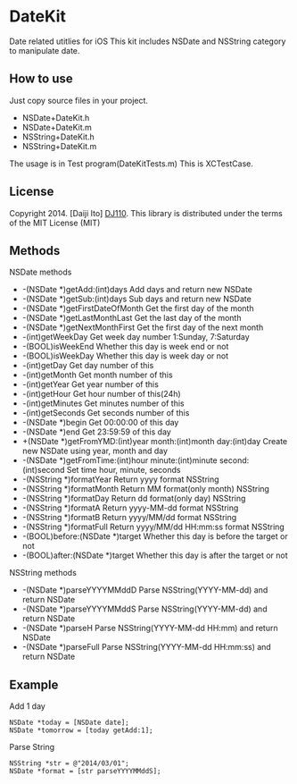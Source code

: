 DateKit
=======

Date related utitlies for iOS
This kit includes NSDate and NSString category to manipulate date.

How to use
--------------
Just copy source files in your project.
- NSDate+DateKit.h 
- NSDate+DateKit.m 
- NSString+DateKit.h
- NSString+DateKit.m

The usage is in Test program(DateKitTests.m)
This is XCTestCase.

License
-------
Copyright 2014. [Daiji Ito] [DJ110].
This library is distributed under the terms of the MIT License (MIT)

Methods
--------------
NSDate methods
- -(NSDate *)getAdd:(int)days      	Add days and return new NSDate
- -(NSDate *)getSub:(int)days      	Sub days and return new NSDate
- -(NSDate *)getFirstDateOfMonth	Get the first day of the month
- -(NSDate *)getLastMonthLast		Get the last day of the month
- -(NSDate *)getNextMonthFirst		Get the first day of the next month 
- -(int)getWeekDay					Get week day number 1:Sunday, 7:Saturday
- -(BOOL)isWeekEnd					Whether this day is week end or not
- -(BOOL)isWeekDay					Whether this day is week day or not
- -(int)getDay						Get day number of this
- -(int)getMonth					Get month number of this
- -(int)getYear						Get year number of this
- -(int)getHour						Get hour number of this(24h)
- -(int)getMinutes					Get minutes number of this
- -(int)getSeconds					Get seconds number of this
- -(NSDate *)begin					Get 00:00:00 of this day
- -(NSDate *)end					Get 23:59:59 of this day
- +(NSDate *)getFromYMD:(int)year month:(int)month day:(int)day				Create new NSDate using year, month and day
- -(NSDate *)getFromTime:(int)hour minute:(int)minute second:(int)second	Set time hour, minute, seconds
- -(NSString *)formatYear			Return yyyy format NSString
- -(NSString *)formatMonth			Return MM format(only month) NSString
- -(NSString *)formatDay			Return dd format(only day) NSString
- -(NSString *)formatA				Return yyyy-MM-dd format NSString
- -(NSString *)formatB				Return yyyy/MM/dd format NSString
- -(NSString *)formatFull			Return yyyy/MM/dd HH:mm:ss format NSString
- -(BOOL)before:(NSDate *)target	Whether this day is before the target or not
- -(BOOL)after:(NSDate *)target		Whether this day is after the target or not

NSString methods
- -(NSDate *)parseYYYYMMddD        	Parse NSString(YYYY-MM-dd) and return NSDate
- -(NSDate *)parseYYYYMMddS			Parse NSString(YYYY-MM-dd) and return NSDate
- -(NSDate *)parseH					Parse NSString(YYYY-MM-dd HH:mm) and return NSDate
- -(NSDate *)parseFull				Parse NSString(YYYY-MM-dd HH:mm:ss) and return NSDate

Example
--------------
Add 1 day
```objc
NSDate *today = [NSDate date];
NSDate *tomorrow = [today getAdd:1];
```
Parse String 
```objc
NSString *str = @"2014/03/01";
NSDate *format = [str parseYYYYMMddS];
```

[DJ110]: http://atmarkplant.com



